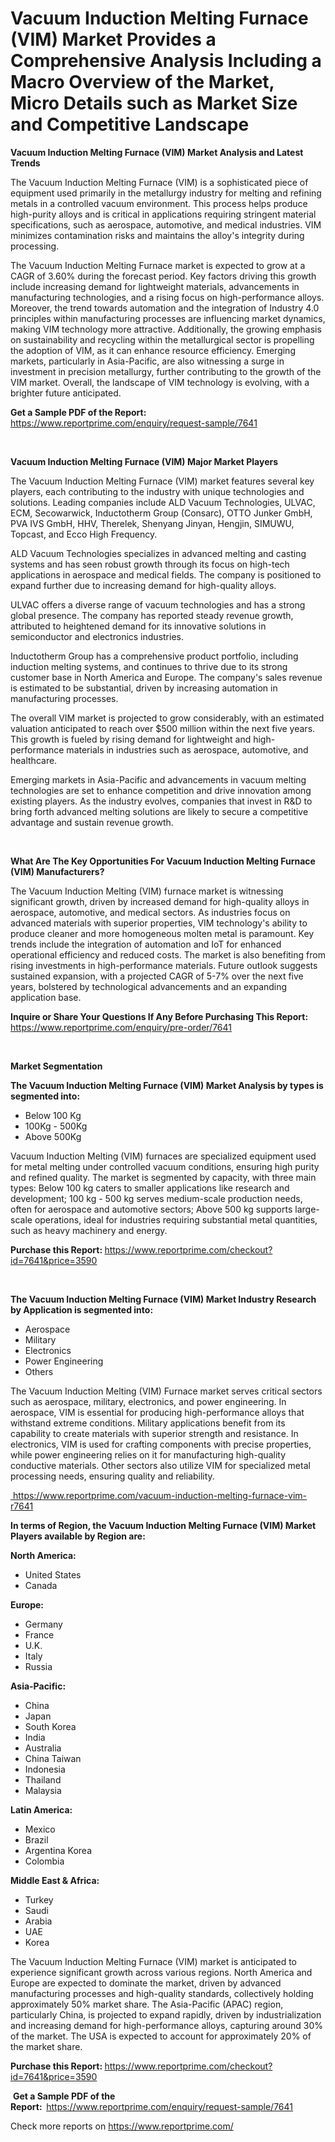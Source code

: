 <p><h1>Vacuum Induction Melting Furnace (VIM) Market Provides a Comprehensive Analysis Including a Macro Overview of the Market, Micro Details such as Market Size and Competitive Landscape</h1></p><p><strong>Vacuum Induction Melting Furnace (VIM) Market Analysis and Latest Trends</strong></p>
<p><p>The Vacuum Induction Melting Furnace (VIM) is a sophisticated piece of equipment used primarily in the metallurgy industry for melting and refining metals in a controlled vacuum environment. This process helps produce high-purity alloys and is critical in applications requiring stringent material specifications, such as aerospace, automotive, and medical industries. VIM minimizes contamination risks and maintains the alloy's integrity during processing.</p><p>The Vacuum Induction Melting Furnace market is expected to grow at a CAGR of 3.60% during the forecast period. Key factors driving this growth include increasing demand for lightweight materials, advancements in manufacturing technologies, and a rising focus on high-performance alloys. Moreover, the trend towards automation and the integration of Industry 4.0 principles within manufacturing processes are influencing market dynamics, making VIM technology more attractive. Additionally, the growing emphasis on sustainability and recycling within the metallurgical sector is propelling the adoption of VIM, as it can enhance resource efficiency. Emerging markets, particularly in Asia-Pacific, are also witnessing a surge in investment in precision metallurgy, further contributing to the growth of the VIM market. Overall, the landscape of VIM technology is evolving, with a brighter future anticipated.</p></p>
<p><strong>Get a Sample PDF of the Report:&nbsp;</strong> <a href="https://www.reportprime.com/enquiry/request-sample/7641?utm_campaign=2756&utm_medium=2&utm_source=Github&utm_content=ia&utm_term=19032025&utm_id=vacuum-induction-melting-furnace-vim">https://www.reportprime.com/enquiry/request-sample/7641</a></p>
<p>&nbsp;</p>
<p><strong>Vacuum Induction Melting Furnace (VIM) Major Market Players</strong></p>
<p><p>The Vacuum Induction Melting Furnace (VIM) market features several key players, each contributing to the industry with unique technologies and solutions. Leading companies include ALD Vacuum Technologies, ULVAC, ECM, Secowarwick, Inductotherm Group (Consarc), OTTO Junker GmbH, PVA IVS GmbH, HHV, Therelek, Shenyang Jinyan, Hengjin, SIMUWU, Topcast, and Ecco High Frequency.</p><p>ALD Vacuum Technologies specializes in advanced melting and casting systems and has seen robust growth through its focus on high-tech applications in aerospace and medical fields. The company is positioned to expand further due to increasing demand for high-quality alloys.</p><p>ULVAC offers a diverse range of vacuum technologies and has a strong global presence. The company has reported steady revenue growth, attributed to heightened demand for its innovative solutions in semiconductor and electronics industries.</p><p>Inductotherm Group has a comprehensive product portfolio, including induction melting systems, and continues to thrive due to its strong customer base in North America and Europe. The company's sales revenue is estimated to be substantial, driven by increasing automation in manufacturing processes.</p><p>The overall VIM market is projected to grow considerably, with an estimated valuation anticipated to reach over $500 million within the next five years. This growth is fueled by rising demand for lightweight and high-performance materials in industries such as aerospace, automotive, and healthcare.</p><p>Emerging markets in Asia-Pacific and advancements in vacuum melting technologies are set to enhance competition and drive innovation among existing players. As the industry evolves, companies that invest in R&D to bring forth advanced melting solutions are likely to secure a competitive advantage and sustain revenue growth.</p></p>
<p>&nbsp;</p>
<p><strong>What Are The Key Opportunities For Vacuum Induction Melting Furnace (VIM) Manufacturers?</strong></p>
<p><p>The Vacuum Induction Melting (VIM) furnace market is witnessing significant growth, driven by increased demand for high-quality alloys in aerospace, automotive, and medical sectors. As industries focus on advanced materials with superior properties, VIM technology's ability to produce cleaner and more homogeneous molten metal is paramount. Key trends include the integration of automation and IoT for enhanced operational efficiency and reduced costs. The market is also benefiting from rising investments in high-performance materials. Future outlook suggests sustained expansion, with a projected CAGR of 5-7% over the next five years, bolstered by technological advancements and an expanding application base.</p></p>
<p><strong>Inquire or Share Your Questions If Any Before Purchasing This Report:</strong> <a href="https://www.reportprime.com/enquiry/pre-order/7641?utm_campaign=2756&utm_medium=2&utm_source=Github&utm_content=ia&utm_term=19032025&utm_id=vacuum-induction-melting-furnace-vim">https://www.reportprime.com/enquiry/pre-order/7641</a></p>
<p>&nbsp;</p>
<p><strong>Market Segmentation</strong></p>
<p><strong>The Vacuum Induction Melting Furnace (VIM) Market Analysis by types is segmented into:</strong></p>
<p><ul><li>Below 100 Kg</li><li>100Kg - 500Kg</li><li>Above 500Kg</li></ul></p>
<p><p>Vacuum Induction Melting (VIM) furnaces are specialized equipment used for metal melting under controlled vacuum conditions, ensuring high purity and refined quality. The market is segmented by capacity, with three main types: Below 100 kg caters to smaller applications like research and development; 100 kg - 500 kg serves medium-scale production needs, often for aerospace and automotive sectors; Above 500 kg supports large-scale operations, ideal for industries requiring substantial metal quantities, such as heavy machinery and energy.</p></p>
<p><strong>Purchase this Report:&nbsp;</strong><a href="https://www.reportprime.com/checkout?id=7641&price=3590&utm_campaign=2756&utm_medium=2&utm_source=Github&utm_content=ia&utm_term=19032025&utm_id=vacuum-induction-melting-furnace-vim">https://www.reportprime.com/checkout?id=7641&price=3590</a></p>
<p>&nbsp;</p>
<p><strong>The Vacuum Induction Melting Furnace (VIM) Market Industry Research by Application is segmented into:</strong></p>
<p><ul><li>Aerospace</li><li>Military</li><li>Electronics</li><li>Power Engineering</li><li>Others</li></ul></p>
<p><p>The Vacuum Induction Melting (VIM) Furnace market serves critical sectors such as aerospace, military, electronics, and power engineering. In aerospace, VIM is essential for producing high-performance alloys that withstand extreme conditions. Military applications benefit from its capability to create materials with superior strength and resistance. In electronics, VIM is used for crafting components with precise properties, while power engineering relies on it for manufacturing high-quality conductive materials. Other sectors also utilize VIM for specialized metal processing needs, ensuring quality and reliability.</p></p>
<p><a href="https://www.reportprime.com/vacuum-induction-melting-furnace-vim-r7641?utm_campaign=2756&utm_medium=2&utm_source=Github&utm_content=ia&utm_term=19032025&utm_id=vacuum-induction-melting-furnace-vim">&nbsp;https://www.reportprime.com/vacuum-induction-melting-furnace-vim-r7641</a></p>
<p><strong>In terms of Region, the Vacuum Induction Melting Furnace (VIM) Market Players available by Region are:</strong></p>
<p>
    <p> <strong> North America: </strong>
        <ul>
            <li>United States</li>
            <li>Canada</li>
        </ul>
        </p> 
    <p> <strong> Europe: </strong>
        <ul>
            <li>Germany</li>
            <li>France</li>
            <li>U.K.</li>
            <li>Italy</li>
            <li>Russia</li>
        </ul>
        </p> 
    <p> <strong> Asia-Pacific: </strong>
        <ul>
            <li>China</li>
            <li>Japan</li>
            <li>South Korea</li>
            <li>India</li>
            <li>Australia</li>
            <li>China Taiwan</li>
            <li>Indonesia</li>
            <li>Thailand</li>
            <li>Malaysia</li>
        </ul>
        </p> 
    <p> <strong> Latin America: </strong>
        <ul>
            <li>Mexico</li>
            <li>Brazil</li>
            <li>Argentina Korea</li>
            <li>Colombia</li>
        </ul>
        </p> 
    <p> <strong> Middle East & Africa: </strong>
        <ul>
            <li>Turkey</li>
            <li>Saudi</li>
            <li>Arabia</li>
            <li>UAE</li>
            <li>Korea</li>
        </ul>
    </p>
    </p>
<p><p>The Vacuum Induction Melting Furnace (VIM) market is anticipated to experience significant growth across various regions. North America and Europe are expected to dominate the market, driven by advanced manufacturing processes and high-quality standards, collectively holding approximately 50% market share. The Asia-Pacific (APAC) region, particularly China, is projected to expand rapidly, driven by industrialization and increasing demand for high-performance alloys, capturing around 30% of the market. The USA is expected to account for approximately 20% of the market share.</p></p>
<p><strong>Purchase this Report: </strong><a href="https://www.reportprime.com/checkout?id=7641&price=3590&utm_campaign=2756&utm_medium=2&utm_source=Github&utm_content=ia&utm_term=19032025&utm_id=vacuum-induction-melting-furnace-vim">https://www.reportprime.com/checkout?id=7641&price=3590</a></p>
<p>&nbsp;<strong>Get a Sample PDF of the Report:&nbsp;&nbsp;</strong><a href="https://www.reportprime.com/enquiry/request-sample/7641?utm_campaign=2756&utm_medium=2&utm_source=Github&utm_content=ia&utm_term=19032025&utm_id=vacuum-induction-melting-furnace-vim">https://www.reportprime.com/enquiry/request-sample/7641</a></p>
<p><strong></strong></p>
<p>Check more reports on <a href="https://www.reportprime.com/?utm_campaign=2756&utm_medium=2&utm_source=Github&utm_content=ia&utm_term=19032025&utm_id=vacuum-induction-melting-furnace-vim">https://www.reportprime.com/</a></p>